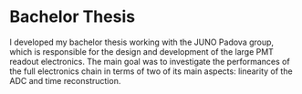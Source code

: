 # Bachelor Thesis
I developed my bachelor thesis working with the JUNO Padova group, which is responsible for the design and development of the large PMT readout electronics.
The main goal was to investigate the performances of the full electronics chain in terms of two of its main aspects: linearity of the ADC and time reconstruction. 
